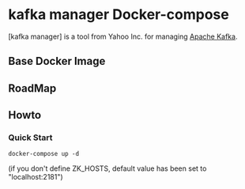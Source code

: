 # kafka manager Docker-compose
[kafka manager] is a tool from Yahoo Inc. for managing [Apache Kafka](http://kafka.apache.org).
## Base Docker Image ## 

## RoadMap 

## Howto
### Quick Start
```
docker-compose up -d
```
(if you don't define ZK_HOSTS, default value has been set to "localhost:2181")
 
